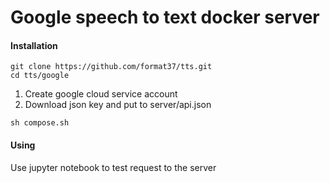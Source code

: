 # Google speech to text docker server
#### Installation
```
git clone https://github.com/format37/tts.git
cd tts/google
```
1. Create google cloud service account  
2. Download json key and put to server/api.json
```
sh compose.sh
```
#### Using
Use jupyter notebook to test request to the server